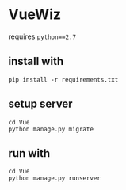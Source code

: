 # VueWiz
requires `python==2.7`
## install with
```
pip install -r requirements.txt
```
## setup server
```
cd Vue
python manage.py migrate
```
## run with
```
cd Vue
python manage.py runserver
```

